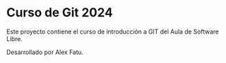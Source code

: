 # Curso de Git 2024

Este proyecto contiene el curso de introducción a GIT del Aula de Software Libre.

Desarrollado por Alex Fatu.
